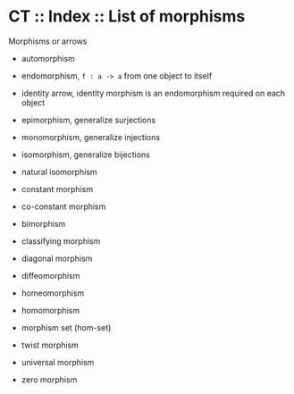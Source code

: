 # CT :: Index :: List of morphisms

Morphisms or arrows
- automorphism
- endomorphism, `f : a -> a` from one object to itself
- identity arrow, identity morphism is an endomorphism required on each object
- epimorphism,  generalize surjections
- monomorphism, generalize injections
- isomorphism,  generalize bijections
- natural isomorphism



- constant morphism
- co-constant morphism
- bimorphism
- classifying morphism
- diagonal morphism
- diffeomorphism
- homeomorphism
- homomorphism
- morphism set (hom-set)
- twist morphism
- universal morphism
- zero morphism
